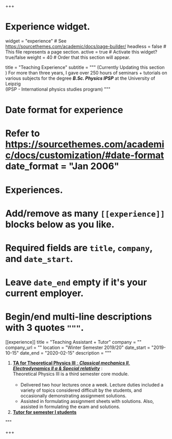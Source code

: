+++
# Experience widget.
widget = "experience"  # See https://sourcethemes.com/academic/docs/page-builder/
headless = false  # This file represents a page section.
active = true  # Activate this widget? true/false
weight = 40  # Order that this section will appear.

title = "Teaching Experience"
subtitle = """ (Currently Updating this section ) For more than three years, I gave over 250 hours of seminars + tutorials on various subjects for the degree **_B.Sc. Physics IPSP_** at the University of Leipzig
            <br> (IPSP - International physics studies program)
              """

# Date format for experience
#   Refer to https://sourcethemes.com/academic/docs/customization/#date-format date_format = "Jan 2006"

# Experiences.
#   Add/remove as many `[[experience]]` blocks below as you like.
#   Required fields are `title`, `company`, and `date_start`.
#   Leave `date_end` empty if it's your current employer.
#   Begin/end multi-line descriptions with 3 quotes `"""`.

[[experience]]
  title = "Teaching Assistant + Tutor"
  company = ""
  company_url = ""
  location = "Winter Semester 2019/20"
  date_start = "2019-10-15"
  date_end = "2020-02-15"
  description = """



1. [**TA for Theoretical Physics III** : _**Classical mechanics II, Electrodynamics II a & Special relativity**_](https://www.rohankulkarni.me/teaching/ws1920/sem3) : <br> Theoretical Physics III is a third semester core module.  <br> <br>
   - Delivered two hour lectures once a week. Lecture duties included a
   variety of topics considered difficult by the students, and occasionally demonstrating assignment solutions.
   - Assisted in formulating assignment sheets with solutions. Also, assisted in formulating the exam and solutions.
2. [**Tutor for semester I students**](https://www.rohankulkarni.me/teaching/ws1920/sem1)<br>



"""



+++
